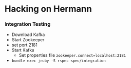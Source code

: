 # Hacking on Hermann


### Integration Testing

* Download Kafka
* Start Zookeeper
 * set port 2181
* Start Kafka
  * Set properties file ```zookeeper.connect=localhost:2181```
* ```bundle exec jruby -S rspec spec/integration```

